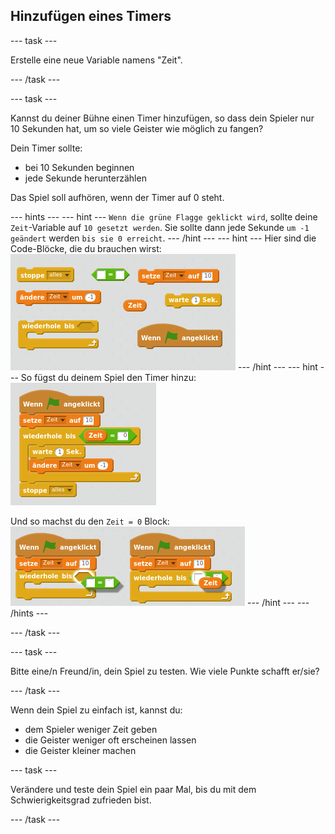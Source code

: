 ## Hinzufügen eines Timers

--- task ---

Erstelle eine neue Variable namens "Zeit".

--- /task ---

--- task ---

Kannst du deiner Bühne einen Timer hinzufügen, so dass dein Spieler nur 10 Sekunden hat, um so viele Geister wie möglich zu fangen?

Dein Timer sollte:

+ bei 10 Sekunden beginnen
+ jede Sekunde herunterzählen

Das Spiel soll aufhören, wenn der Timer auf 0 steht.

--- hints --- --- hint --- `Wenn die grüne Flagge geklickt wird`, sollte deine `Zeit`-Variable auf `10 gesetzt werden`. Sie sollte dann jede Sekunde `um -1 geändert` werden `bis sie 0 erreicht`. --- /hint --- --- hint --- Hier sind die Code-Blöcke, die du brauchen wirst: ![screenshot](images/ghost-timer-blocks.png) --- /hint --- --- hint --- So fügst du deinem Spiel den Timer hinzu: ![screenshot](images/ghost-timer-code.png)

Und so machst du den `Zeit = 0` Block: ![screenshot](images/ghost-timer-help.png) --- /hint --- --- /hints ---

--- /task ---

--- task ---

Bitte eine/n Freund/in, dein Spiel zu testen. Wie viele Punkte schafft er/sie?

--- /task ---

Wenn dein Spiel zu einfach ist, kannst du:

+ dem Spieler weniger Zeit geben
+ die Geister weniger oft erscheinen lassen
+ die Geister kleiner machen

--- task ---

Verändere und teste dein Spiel ein paar Mal, bis du mit dem Schwierigkeitsgrad zufrieden bist.

--- /task ---